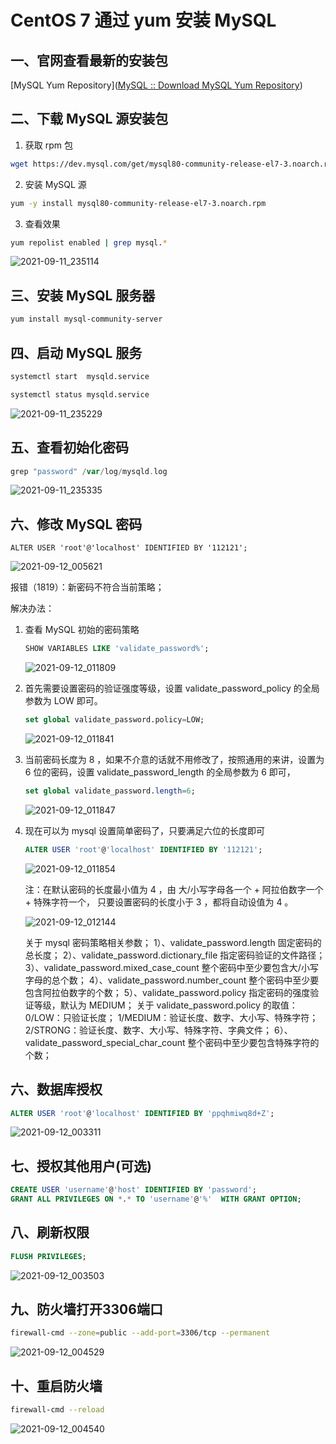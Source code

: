 # CentOS 7 通过 yum 安装 MySQL

## 一、官网查看最新的安装包

[MySQL Yum Repository]([MySQL :: Download MySQL Yum Repository](https://dev.mysql.com/downloads/repo/yum/))

## 二、下载 MySQL 源安装包

1. 获取 rpm 包

``` bash
wget https://dev.mysql.com/get/mysql80-community-release-el7-3.noarch.rpm
```

2. 安装 MySQL 源

```bash
yum -y install mysql80-community-release-el7-3.noarch.rpm
```

3. 查看效果

```bash
yum repolist enabled | grep mysql.*
```

![2021-09-11_235114](https://img.qinweizhao.com/2021/09/2021-09-11_235114.png)

## 三、安装 MySQL 服务器

``` bash
yum install mysql-community-server
```

## 四、启动 MySQL 服务

```bash
systemctl start  mysqld.service
```

```bash
systemctl status mysqld.service
```

![2021-09-11_235229](https://img.qinweizhao.com/2021/09/2021-09-11_235229.png)

## 五、查看初始化密码

```gradle
grep "password" /var/log/mysqld.log
```

![2021-09-11_235335](https://img.qinweizhao.com/2021/09/2021-09-11_235335.png)

## 六、修改 MySQL 密码

```
ALTER USER 'root'@'localhost' IDENTIFIED BY '112121';
```

![2021-09-12_005621](https://img.qinweizhao.com/2021/09/2021-09-12_005621.png)

报错（1819）：新密码不符合当前策略；

解决办法：

1. 查看 MySQL 初始的密码策略

   ```sql
   SHOW VARIABLES LIKE 'validate_password%'; 
   ```

   ![2021-09-12_011809](https://img.qinweizhao.com/2021/09/2021-09-12_011809.png)

2. 首先需要设置密码的验证强度等级，设置 validate_password_policy 的全局参数为 LOW 即可。

   ```sql
   set global validate_password.policy=LOW; 
   ```

   ![2021-09-12_011841](https://img.qinweizhao.com/2021/09/2021-09-12_011841.png)

3. 当前密码长度为 8 ，如果不介意的话就不用修改了，按照通用的来讲，设置为 6 位的密码，设置 validate_password_length 的全局参数为 6 即可，

   ```sql
   set global validate_password.length=6; 
   ```

   ![2021-09-12_011847](https://img.qinweizhao.com/2021/09/2021-09-12_011847.png)

4. 现在可以为 mysql 设置简单密码了，只要满足六位的长度即可

   ```sql
   ALTER USER 'root'@'localhost' IDENTIFIED BY '112121'; 
   ```

   ![2021-09-12_011854](https://img.qinweizhao.com/2021/09/2021-09-12_011854.png)

   注：在默认密码的长度最小值为 4 ，由 大/小写字母各一个 + 阿拉伯数字一个 + 特殊字符一个，
   只要设置密码的长度小于 3 ，都将自动设值为 4 。

   ![2021-09-12_012144](https://img.qinweizhao.com/2021/09/2021-09-12_012144.png)

   关于 mysql 密码策略相关参数；
   1）、validate_password.length  固定密码的总长度；
   2）、validate_password.dictionary_file 指定密码验证的文件路径；
   3）、validate_password.mixed_case_count  整个密码中至少要包含大/小写字母的总个数；
   4）、validate_password.number_count  整个密码中至少要包含阿拉伯数字的个数；
   5）、validate_password.policy 指定密码的强度验证等级，默认为 MEDIUM；
   关于 validate_password.policy 的取值：
   0/LOW：只验证长度；
   1/MEDIUM：验证长度、数字、大小写、特殊字符；
   2/STRONG：验证长度、数字、大小写、特殊字符、字典文件；
   6）、validate_password_special_char_count 整个密码中至少要包含特殊字符的个数；

## 六、数据库授权

```sql
ALTER USER 'root'@'localhost' IDENTIFIED BY 'ppqhmiwq8d+Z';
```

![2021-09-12_003311](https://img.qinweizhao.com/2021/09/2021-09-12_003311.png)

## 七、授权其他用户(可选)

```sql
CREATE USER 'username'@'host' IDENTIFIED BY 'password';
GRANT ALL PRIVILEGES ON *.* TO 'username'@'%'  WITH GRANT OPTION;
```

## 八、刷新权限

```sql
FLUSH PRIVILEGES;
```

![2021-09-12_003503](https://img.qinweizhao.com/2021/09/2021-09-12_003503.png)

## 九、防火墙打开3306端口

```bash
firewall-cmd --zone=public --add-port=3306/tcp --permanent
```

![2021-09-12_004529](https://img.qinweizhao.com/2021/09/2021-09-12_004529.png)

## 十、重启防火墙

```bash
firewall-cmd --reload
```

![2021-09-12_004540](https://img.qinweizhao.com/2021/09/2021-09-12_004540.png)